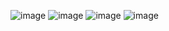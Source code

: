 ![image](https://user-images.githubusercontent.com/94216895/143374822-3f06dc99-e2f9-47ba-94d0-e7ab3d42990a.png)
![image](https://user-images.githubusercontent.com/94216895/143374865-ff477bc9-bd20-400e-be09-c622bdf13de5.png)
![image](https://user-images.githubusercontent.com/94216895/143374892-9b79420d-987e-47cb-b69b-e15e9237fe1d.png)
![image](https://user-images.githubusercontent.com/94216895/143374930-45b26581-fabc-4f41-9f09-8d000a5d6ecf.png)
